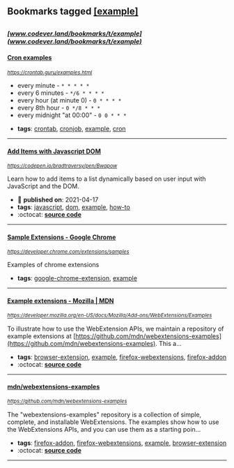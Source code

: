 ## Bookmarks tagged [[example]](https://www.codever.land/search?q=[example])

_<sup><sup>[www.codever.land/bookmarks/t/example](www.codever.land/bookmarks/t/example)</sup></sup>_
---
#### [Cron examples](https://crontab.guru/examples.html)
_<sup>https://crontab.guru/examples.html</sup>_

- every minute - `* * * * *`
- every 6 minutes - `*/6 * * * *`
- every hour (at minute 0) - `0 * * * *`
- every 8th hour - `0 */8 * * *`
- every midnight "at 00:00" - `0 0 * * *`

* **tags**: [crontab](../tagged/crontab.md), [cronjob](../tagged/cronjob.md), [example](../tagged/example.md), [cron](../tagged/cron.md)
---
#### [Add Items with Javascript DOM ](https://codepen.io/bradtraversy/pen/Bwapow)
_<sup>https://codepen.io/bradtraversy/pen/Bwapow</sup>_

Learn how to add items to a list dynamically based on user input with JavaScript and the DOM.
* :calendar: **published on**: 2021-04-17
* **tags**: [javascript](../tagged/javascript.md), [dom](../tagged/dom.md), [example](../tagged/example.md), [how-to](../tagged/how-to.md)
* :octocat: **[source code](https://codepen.io/bradtraversy/pen/Bwapow)**
---
#### [Sample Extensions - Google Chrome](https://developer.chrome.com/extensions/samples)
_<sup>https://developer.chrome.com/extensions/samples</sup>_

Examples of chrome extensions
* **tags**: [google-chrome-extension](../tagged/google-chrome-extension.md), [example](../tagged/example.md)
---
#### [Example extensions - Mozilla | MDN](https://developer.mozilla.org/en-US/docs/Mozilla/Add-ons/WebExtensions/Examples)
_<sup>https://developer.mozilla.org/en-US/docs/Mozilla/Add-ons/WebExtensions/Examples</sup>_

To illustrate how to use the WebExtension APIs, we maintain a repository of example extensions at [https://github.com/mdn/webextensions-examples](https://github.com/mdn/webextensions-examples). This a...
* **tags**: [browser-extension](../tagged/browser-extension.md), [example](../tagged/example.md), [firefox-webextensions](../tagged/firefox-webextensions.md), [firefox-addon](../tagged/firefox-addon.md)
* :octocat: **[source code](https://github.com/mdn/webextensions-examples)**
---
#### [mdn/webextensions-examples](https://github.com/mdn/webextensions-examples)
_<sup>https://github.com/mdn/webextensions-examples</sup>_

The "webextensions-examples" repository is a collection of simple, complete, and installable WebExtensions. The examples show how to use the WebExtensions APIs, and you can use them as a starting poin...
* **tags**: [firefox-addon](../tagged/firefox-addon.md), [firefox-webextensions](../tagged/firefox-webextensions.md), [example](../tagged/example.md), [browser-extension](../tagged/browser-extension.md)
* :octocat: **[source code](https://github.com/mdn/webextensions-examples)**
---
